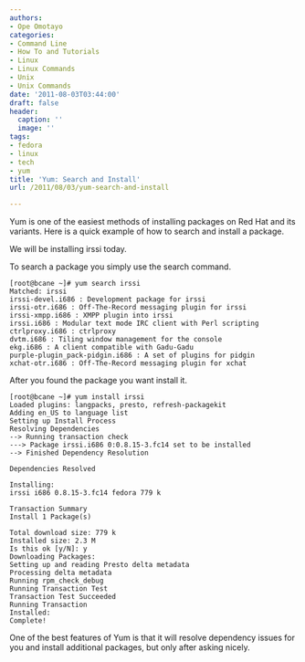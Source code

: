 ```yaml
---
authors:
- Ope Omotayo
categories:
- Command Line
- How To and Tutorials
- Linux
- Linux Commands
- Unix
- Unix Commands
date: '2011-08-03T03:44:00'
draft: false
header:
  caption: ''
  image: ''
tags:
- fedora
- linux
- tech
- yum
title: 'Yum: Search and Install'
url: /2011/08/03/yum-search-and-install

---
```


Yum is one of the easiest methods of installing packages on Red Hat and its variants. Here is a quick example of how to search and install a package.

We will be installing irssi today.

To search a package you simply use the search command.

    [root@bcane ~]# yum search irssi  
    Matched: irssi   
    irssi-devel.i686 : Development package for irssi  
    irssi-otr.i686 : Off-The-Record messaging plugin for irssi  
    irssi-xmpp.i686 : XMPP plugin into irssi  
    irssi.i686 : Modular text mode IRC client with Perl scripting  
    ctrlproxy.i686 : ctrlproxy  
    dvtm.i686 : Tiling window management for the console  
    ekg.i686 : A client compatible with Gadu-Gadu  
    purple-plugin_pack-pidgin.i686 : A set of plugins for pidgin  
    xchat-otr.i686 : Off-The-Record messaging plugin for xchat

After you found the package you want install it.

    [root@bcane ~]# yum install irssi
    Loaded plugins: langpacks, presto, refresh-packagekit  
    Adding en_US to language list  
    Setting up Install Process  
    Resolving Dependencies  
    --> Running transaction check  
    ---> Package irssi.i686 0:0.8.15-3.fc14 set to be installed  
    --> Finished Dependency Resolution  
      
    Dependencies Resolved  
      
    Installing:  
    irssi i686 0.8.15-3.fc14 fedora 779 k  
      
    Transaction Summary  
    Install 1 Package(s)  
      
    Total download size: 779 k  
    Installed size: 2.3 M  
    Is this ok [y/N]: y  
    Downloading Packages:  
    Setting up and reading Presto delta metadata  
    Processing delta metadata  
    Running rpm_check_debug  
    Running Transaction Test  
    Transaction Test Succeeded  
    Running Transaction  
    Installed:  
    Complete!

One of the best features of Yum is that it will resolve dependency issues for you and install additional packages, but only after asking nicely.
